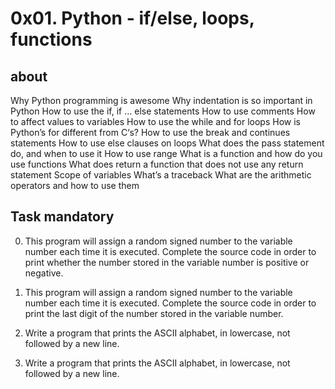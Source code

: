 # 0x01. Python - if/else, loops, functions

## about

Why Python programming is awesome
Why indentation is so important in Python
How to use the if, if ... else statements
How to use comments
How to affect values to variables
How to use the while and for loops
How is Python’s for different from C‘s?
How to use the break and continues statements
How to use else clauses on loops
What does the pass statement do, and when to use it
How to use range
What is a function and how do you use functions
What does return a function that does not use any return statement
Scope of variables
What’s a traceback
What are the arithmetic operators and how to use them

## Task mandatory

0. This program will assign a random signed number to the variable number each time it is executed. Complete the source code in order to print whether the number stored in the variable number is positive or negative.

1. This program will assign a random signed number to the variable number each time it is executed. Complete the source code in order to print the last digit of the number stored in the variable number.

2. Write a program that prints the ASCII alphabet, in lowercase, not followed by a new line.

3. Write a program that prints the ASCII alphabet, in lowercase, not followed by a new line.
